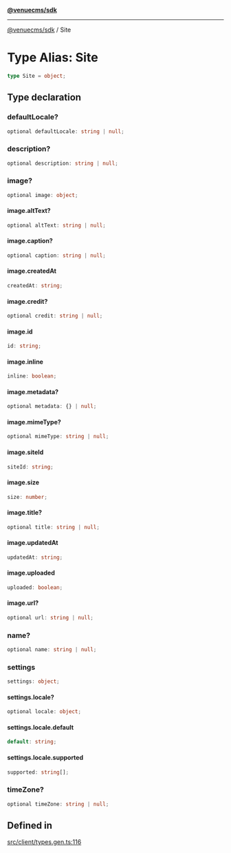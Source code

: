 [**@venuecms/sdk**](../Index.md)

***

[@venuecms/sdk](../Index.md) / Site

# Type Alias: Site

```ts
type Site = object;
```

## Type declaration

### defaultLocale?

```ts
optional defaultLocale: string | null;
```

### description?

```ts
optional description: string | null;
```

### image?

```ts
optional image: object;
```

#### image.altText?

```ts
optional altText: string | null;
```

#### image.caption?

```ts
optional caption: string | null;
```

#### image.createdAt

```ts
createdAt: string;
```

#### image.credit?

```ts
optional credit: string | null;
```

#### image.id

```ts
id: string;
```

#### image.inline

```ts
inline: boolean;
```

#### image.metadata?

```ts
optional metadata: {} | null;
```

#### image.mimeType?

```ts
optional mimeType: string | null;
```

#### image.siteId

```ts
siteId: string;
```

#### image.size

```ts
size: number;
```

#### image.title?

```ts
optional title: string | null;
```

#### image.updatedAt

```ts
updatedAt: string;
```

#### image.uploaded

```ts
uploaded: boolean;
```

#### image.url?

```ts
optional url: string | null;
```

### name?

```ts
optional name: string | null;
```

### settings

```ts
settings: object;
```

#### settings.locale?

```ts
optional locale: object;
```

#### settings.locale.default

```ts
default: string;
```

#### settings.locale.supported

```ts
supported: string[];
```

### timeZone?

```ts
optional timeZone: string | null;
```

## Defined in

[src/client/types.gen.ts:116](https://github.com/venuecms/sdk/blob/3c845491d484a7b7f31c76433be6bced0b04671f/src/client/types.gen.ts#L116)
